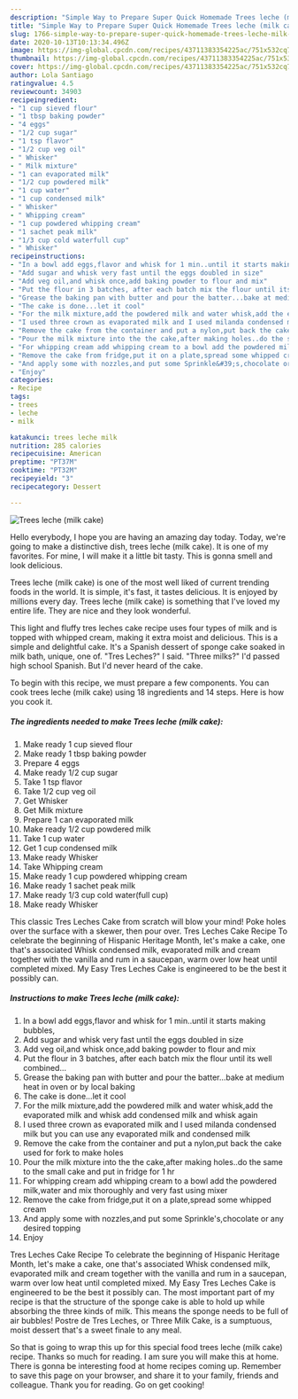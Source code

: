 ```yaml
---
description: "Simple Way to Prepare Super Quick Homemade Trees leche (milk cake)"
title: "Simple Way to Prepare Super Quick Homemade Trees leche (milk cake)"
slug: 1766-simple-way-to-prepare-super-quick-homemade-trees-leche-milk-cake
date: 2020-10-13T10:13:34.496Z
image: https://img-global.cpcdn.com/recipes/43711383354225ac/751x532cq70/trees-leche-milk-cake-recipe-main-photo.jpg
thumbnail: https://img-global.cpcdn.com/recipes/43711383354225ac/751x532cq70/trees-leche-milk-cake-recipe-main-photo.jpg
cover: https://img-global.cpcdn.com/recipes/43711383354225ac/751x532cq70/trees-leche-milk-cake-recipe-main-photo.jpg
author: Lola Santiago
ratingvalue: 4.5
reviewcount: 34903
recipeingredient:
- "1 cup sieved flour"
- "1 tbsp baking powder"
- "4 eggs"
- "1/2 cup sugar"
- "1 tsp flavor"
- "1/2 cup veg oil"
- " Whisker"
- " Milk mixture"
- "1 can evaporated milk"
- "1/2 cup powdered milk"
- "1 cup water"
- "1 cup condensed milk"
- " Whisker"
- " Whipping cream"
- "1 cup powdered whipping cream"
- "1 sachet peak milk"
- "1/3 cup cold waterfull cup"
- " Whisker"
recipeinstructions:
- "In a bowl add eggs,flavor and whisk for 1 min..until it starts making bubbles,"
- "Add sugar and whisk very fast until the eggs doubled in size"
- "Add veg oil,and whisk once,add baking powder to flour and mix"
- "Put the flour in 3 batches, after each batch mix the flour until its well combined..."
- "Grease the baking pan with butter and pour the batter...bake at medium heat in oven or by local baking"
- "The cake is done...let it cool"
- "For the milk mixture,add the powdered milk and water whisk,add the evaporated milk and whisk add condensed milk and whisk again"
- "I used three crown as evaporated milk and I used milanda condensed milk but you can use any evaporated milk and condensed milk"
- "Remove the cake from the container and put a nylon,put back the cake used for fork to make holes"
- "Pour the milk mixture into the the cake,after making holes..do the same to the small cake and put in fridge for 1 hr"
- "For whipping cream add whipping cream to a bowl add the powdered milk,water and mix thoroughly and very fast using mixer"
- "Remove the cake from fridge,put it on a plate,spread some whipped cream"
- "And apply some with nozzles,and put some Sprinkle&#39;s,chocolate or any desired topping"
- "Enjoy"
categories:
- Recipe
tags:
- trees
- leche
- milk

katakunci: trees leche milk 
nutrition: 285 calories
recipecuisine: American
preptime: "PT37M"
cooktime: "PT32M"
recipeyield: "3"
recipecategory: Dessert

---
```



![Trees leche (milk cake)](https://img-global.cpcdn.com/recipes/43711383354225ac/751x532cq70/trees-leche-milk-cake-recipe-main-photo.jpg)

Hello everybody, I hope you are having an amazing day today. Today, we're going to make a distinctive dish, trees leche (milk cake). It is one of my favorites. For mine, I will make it a little bit tasty. This is gonna smell and look delicious.

Trees leche (milk cake) is one of the most well liked of current trending foods in the world. It is simple, it's fast, it tastes delicious. It is enjoyed by millions every day. Trees leche (milk cake) is something that I've loved my entire life. They are nice and they look wonderful.

This light and fluffy tres leches cake recipe uses four types of milk and is topped with whipped cream, making it extra moist and delicious. This is a simple and delightful cake. It&#39;s a Spanish dessert of sponge cake soaked in milk bath, unique, one of. &#34;Tres Leches?&#34; I said. &#34;Three milks?&#34; I&#39;d passed high school Spanish. But I&#39;d never heard of the cake.


To begin with this recipe, we must prepare a few components. You can cook trees leche (milk cake) using 18 ingredients and 14 steps. Here is how you cook it.

<!--inarticleads1-->

##### The ingredients needed to make Trees leche (milk cake):

1. Make ready 1 cup sieved flour
1. Make ready 1 tbsp baking powder
1. Prepare 4 eggs
1. Make ready 1/2 cup sugar
1. Take 1 tsp flavor
1. Take 1/2 cup veg oil
1. Get  Whisker
1. Get  Milk mixture
1. Prepare 1 can evaporated milk
1. Make ready 1/2 cup powdered milk
1. Take 1 cup water
1. Get 1 cup condensed milk
1. Make ready  Whisker
1. Take  Whipping cream
1. Make ready 1 cup powdered whipping cream
1. Make ready 1 sachet peak milk
1. Make ready 1/3 cup cold water(full cup)
1. Make ready  Whisker


This classic Tres Leches Cake from scratch will blow your mind! Poke holes over the surface with a skewer, then pour over. Tres Leches Cake Recipe To celebrate the beginning of Hispanic Heritage Month, let&#39;s make a cake, one that&#39;s associated Whisk condensed milk, evaporated milk and cream together with the vanilla and rum in a saucepan, warm over low heat until completed mixed. My Easy Tres Leches Cake is engineered to be the best it possibly can. 

<!--inarticleads2-->

##### Instructions to make Trees leche (milk cake):

1. In a bowl add eggs,flavor and whisk for 1 min..until it starts making bubbles,
1. Add sugar and whisk very fast until the eggs doubled in size
1. Add veg oil,and whisk once,add baking powder to flour and mix
1. Put the flour in 3 batches, after each batch mix the flour until its well combined...
1. Grease the baking pan with butter and pour the batter...bake at medium heat in oven or by local baking
1. The cake is done...let it cool
1. For the milk mixture,add the powdered milk and water whisk,add the evaporated milk and whisk add condensed milk and whisk again
1. I used three crown as evaporated milk and I used milanda condensed milk but you can use any evaporated milk and condensed milk
1. Remove the cake from the container and put a nylon,put back the cake used for fork to make holes
1. Pour the milk mixture into the the cake,after making holes..do the same to the small cake and put in fridge for 1 hr
1. For whipping cream add whipping cream to a bowl add the powdered milk,water and mix thoroughly and very fast using mixer
1. Remove the cake from fridge,put it on a plate,spread some whipped cream
1. And apply some with nozzles,and put some Sprinkle&#39;s,chocolate or any desired topping
1. Enjoy


Tres Leches Cake Recipe To celebrate the beginning of Hispanic Heritage Month, let&#39;s make a cake, one that&#39;s associated Whisk condensed milk, evaporated milk and cream together with the vanilla and rum in a saucepan, warm over low heat until completed mixed. My Easy Tres Leches Cake is engineered to be the best it possibly can. The most important part of my recipe is that the structure of the sponge cake is able to hold up while absorbing the three kinds of milk. This means the sponge needs to be full of air bubbles! Postre de Tres Leches, or Three Milk Cake, is a sumptuous, moist dessert that&#39;s a sweet finale to any meal. 

So that is going to wrap this up for this special food trees leche (milk cake) recipe. Thanks so much for reading. I am sure you will make this at home. There is gonna be interesting food at home recipes coming up. Remember to save this page on your browser, and share it to your family, friends and colleague. Thank you for reading. Go on get cooking!
